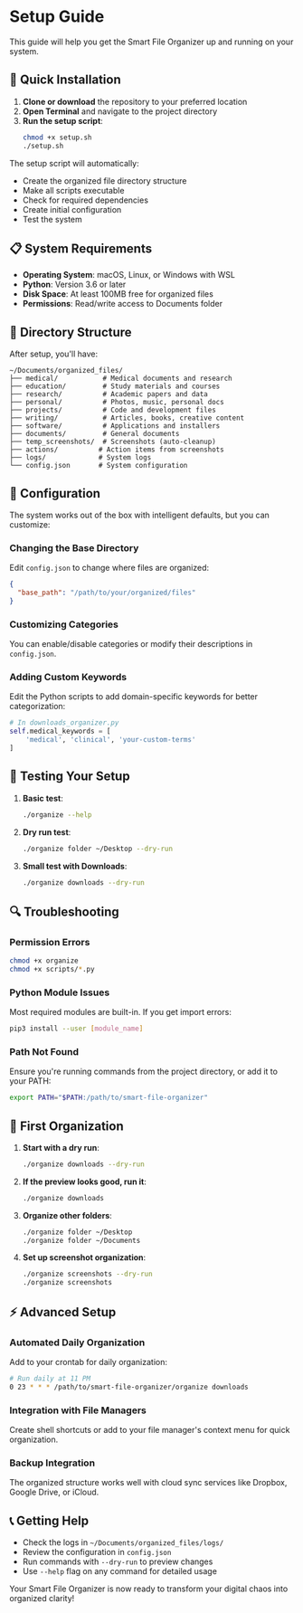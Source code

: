 # Setup Guide

This guide will help you get the Smart File Organizer up and running on your system.

## 🚀 Quick Installation

1. **Clone or download** the repository to your preferred location
2. **Open Terminal** and navigate to the project directory
3. **Run the setup script**:
   ```bash
   chmod +x setup.sh
   ./setup.sh
   ```

The setup script will automatically:
- Create the organized file directory structure
- Make all scripts executable
- Check for required dependencies
- Create initial configuration
- Test the system

## 📋 System Requirements

- **Operating System**: macOS, Linux, or Windows with WSL
- **Python**: Version 3.6 or later
- **Disk Space**: At least 100MB free for organized files
- **Permissions**: Read/write access to Documents folder

## 📁 Directory Structure

After setup, you'll have:

```
~/Documents/organized_files/
├── medical/           # Medical documents and research
├── education/         # Study materials and courses
├── research/          # Academic papers and data
├── personal/          # Photos, music, personal docs
├── projects/          # Code and development files
├── writing/           # Articles, books, creative content
├── software/          # Applications and installers
├── documents/         # General documents
├── temp_screenshots/  # Screenshots (auto-cleanup)
├── actions/          # Action items from screenshots
├── logs/             # System logs
└── config.json       # System configuration
```

## 🔧 Configuration

The system works out of the box with intelligent defaults, but you can customize:

### Changing the Base Directory

Edit `config.json` to change where files are organized:

```json
{
  "base_path": "/path/to/your/organized/files"
}
```

### Customizing Categories

You can enable/disable categories or modify their descriptions in `config.json`.

### Adding Custom Keywords

Edit the Python scripts to add domain-specific keywords for better categorization:

```python
# In downloads_organizer.py
self.medical_keywords = [
    'medical', 'clinical', 'your-custom-terms'
]
```

## 🧪 Testing Your Setup

1. **Basic test**:
   ```bash
   ./organize --help
   ```

2. **Dry run test**:
   ```bash
   ./organize folder ~/Desktop --dry-run
   ```

3. **Small test with Downloads**:
   ```bash
   ./organize downloads --dry-run
   ```

## 🔍 Troubleshooting

### Permission Errors
```bash
chmod +x organize
chmod +x scripts/*.py
```

### Python Module Issues
Most required modules are built-in. If you get import errors:
```bash
pip3 install --user [module_name]
```

### Path Not Found
Ensure you're running commands from the project directory, or add it to your PATH:
```bash
export PATH="$PATH:/path/to/smart-file-organizer"
```

## 🎯 First Organization

1. **Start with a dry run**:
   ```bash
   ./organize downloads --dry-run
   ```

2. **If the preview looks good, run it**:
   ```bash
   ./organize downloads
   ```

3. **Organize other folders**:
   ```bash
   ./organize folder ~/Desktop
   ./organize folder ~/Documents
   ```

4. **Set up screenshot organization**:
   ```bash
   ./organize screenshots --dry-run
   ./organize screenshots
   ```

## ⚡ Advanced Setup

### Automated Daily Organization
Add to your crontab for daily organization:
```bash
# Run daily at 11 PM
0 23 * * * /path/to/smart-file-organizer/organize downloads
```

### Integration with File Managers
Create shell shortcuts or add to your file manager's context menu for quick organization.

### Backup Integration
The organized structure works well with cloud sync services like Dropbox, Google Drive, or iCloud.

## 📞 Getting Help

- Check the logs in `~/Documents/organized_files/logs/`
- Review the configuration in `config.json`
- Run commands with `--dry-run` to preview changes
- Use `--help` flag on any command for detailed usage

Your Smart File Organizer is now ready to transform your digital chaos into organized clarity!

